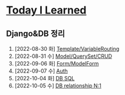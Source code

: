 # [Today I Learned](/../..)

## Django&DB 정리

1. [2022-08-30 화] [Template/VariableRouting](./0830_Django_Template_VariableRouting.md)
2. [2022-08-31 수] [Model/QuerySet/CRUD](./0831_Django_Model_QuerySet_CRUD.md)
3. [2022-09-06 화] [Form/ModelForm](./0906_Django_Form_ModelForm.md)
4. [2022-09-07 수] [Auth](./0907_Django_Auth.md)
5. [2022-10-04 화] [DB SQL](./1004_DB_SQL.md)
6. [2022-10-05 수] [DB relationship N:1](./1005_DB_relationship_N_1.md)
